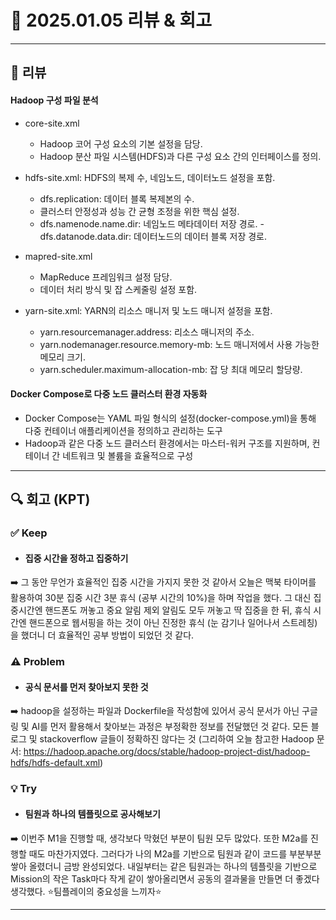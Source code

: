 # 📅 2025.01.05 리뷰 & 회고

---

## 📝 리뷰

#### Hadoop 구성 파일 분석
- core-site.xml
    - Hadoop 코어 구성 요소의 기본 설정을 담당.
	- Hadoop 분산 파일 시스템(HDFS)과 다른 구성 요소 간의 인터페이스를 정의.

- hdfs-site.xml: HDFS의 복제 수, 네임노드, 데이터노드 설정을 포함.
    - dfs.replication: 데이터 블록 복제본의 수.
	- 클러스터 안정성과 성능 간 균형 조정을 위한 핵심 설정.
	- dfs.namenode.name.dir: 네임노드 메타데이터 저장 경로.
	-dfs.datanode.data.dir: 데이터노드의 데이터 블록 저장 경로.

- mapred-site.xml
	- MapReduce 프레임워크 설정 담당.
	- 데이터 처리 방식 및 잡 스케줄링 설정 포함.

- yarn-site.xml: YARN의 리소스 매니저 및 노드 매니저 설정을 포함.
    - yarn.resourcemanager.address: 리소스 매니저의 주소.
	- yarn.nodemanager.resource.memory-mb: 노드 매니저에서 사용 가능한 메모리 크기.
	- yarn.scheduler.maximum-allocation-mb: 잡 당 최대 메모리 할당량.


#### Docker Compose로 다중 노드 클러스터 환경 자동화
- Docker Compose는 YAML 파일 형식의 설정(docker-compose.yml)을 통해 다중 컨테이너 애플리케이션을 정의하고 관리하는 도구
- Hadoop과 같은 다중 노드 클러스터 환경에서는 마스터-워커 구조를 지원하며, 컨테이너 간 네트워크 및 볼륨을 효율적으로 구성


---

## 🔍 회고 (KPT)

### ✅ Keep
- #### **집중 시간을 정하고 집중하기**  
➡️ 그 동안 무언가 효율적인 집중 시간을 가지지 못한 것 같아서 오늘은 맥북 타이머를 활용하여 30분 집중 시간 3분 휴식 (공부 시간의 10%)을 하며 작업을 했다. 그 대신 집중시간엔 핸드폰도 꺼놓고 중요 알림 제외 알림도 모두 꺼놓고 딱 집중을 한 뒤, 휴식 시간엔 핸드폰으로 웹서핑을 하는 것이 아닌 진정한 휴식 (눈 감기나 일어나서 스트레칭)을 했더니 더 효율적인 공부 방법이 되었던 것 같다.

### ⚠️ Problem
- #### **공식 문서를 먼저 찾아보지 못한 것**  
➡️ hadoop을 설정하는 파일과 Dockerfile을 작성함에 있어서 공식 문서가 아닌 구글링 및 AI를 먼저 활용해서 찾아보는 과정은 부정확한 정보를 전달했던 것 같다. 모든 블로그 및 stackoverflow 글들이 정확하진 않다는 것 (그리하여 오늘 참고한 Hadoop 문서: https://hadoop.apache.org/docs/stable/hadoop-project-dist/hadoop-hdfs/hdfs-default.xml) 

### 💡 Try
- #### **팀원과 하나의 템플릿으로 공사해보기**  
➡️ 이번주 M1을 진행할 때, 생각보다 막혔던 부분이 팀원 모두 많았다. 또한 M2a를 진행할 때도 마찬가지였다. 그러다가 나의 M2a를 기반으로 팀원과 같이 코드를 부분부분 쌓아 올렸더니 금방 완성되었다. 내일부터는 같은 팀원과는 하나의 템플릿을 기반으로 Mission의 작은 Task마다 작게 같이 쌓아올리면서 공동의 결과물을 만들면 더 좋겠다 생각했다. ⭐️팀플레이의 중요성을 느끼자⭐️

---
